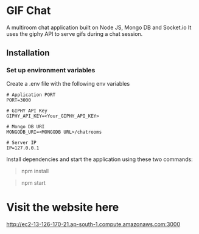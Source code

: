 # GIF Chat

A multiroom chat application built on Node JS, Mongo DB and Socket.io
It uses the giphy API to serve gifs during a chat session.

## Installation

### Set up environment variables

Create a .env file with the following env variables

```
# Application PORT
PORT=3000

# GIPHY API Key
GIPHY_API_KEY=<Your_GIPHY_API_KEY>

# Mongo DB URI
MONGODB_URI=<MONGODB URL>/chatrooms

# Server IP
IP=127.0.0.1
```

Install dependencies and start the application using these two commands:

> npm install

> npm start

# Visit the website here

http://ec2-13-126-170-21.ap-south-1.compute.amazonaws.com:3000





